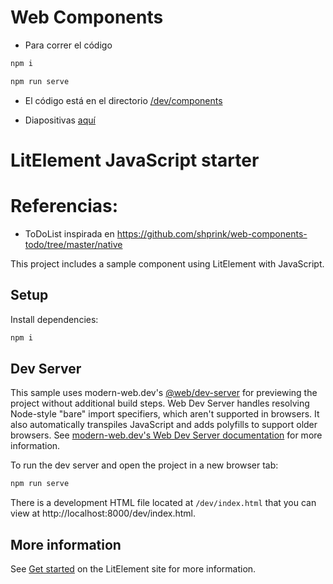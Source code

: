 # Web Components

- Para correr el código

```bash
npm i
```

```bash
npm run serve
```
- El código está en el directorio [/dev/components]('./dev/components)

- Diapositivas [aquí](https://docs.google.com/presentation/d/1AM-EPVzZAS1Pei8cy-WbgmTdfj2WsUCSPsnnaTMHxHM/edit?usp=sharing)

# LitElement JavaScript starter


# Referencias:
 * ToDoList inspirada en https://github.com/shprink/web-components-todo/tree/master/native

This project includes a sample component using LitElement with JavaScript.

## Setup

Install dependencies:

```bash
npm i
```

## Dev Server

This sample uses modern-web.dev's [@web/dev-server](https://www.npmjs.com/package/@web/dev-server) for previewing the project without additional build steps. Web Dev Server handles resolving Node-style "bare" import specifiers, which aren't supported in browsers. It also automatically transpiles JavaScript and adds polyfills to support older browsers. See [modern-web.dev's Web Dev Server documentation](https://modern-web.dev/docs/dev-server/overview/) for more information.

To run the dev server and open the project in a new browser tab:

```bash
npm run serve
```

There is a development HTML file located at `/dev/index.html` that you can view at http://localhost:8000/dev/index.html.


## More information

See [Get started](https://lit-element.polymer-project.org/guide/start) on the LitElement site for more information.
